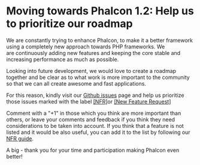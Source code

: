 <!--
slug: moving-towards-phalcon-1-2-help-us-to-prioritize
date: Wed May 08 2013 21:06:00 GMT-0400 (EDT)
tags: php, phalcon
title: Moving towards Phalcon 1.2: Help us to prioritize our roadmap
id: 49976233142
link: http://blog.phalconphp.com/post/49976233142/moving-towards-phalcon-1-2-help-us-to-prioritize
raw: {"blog_name":"phalconphp","id":49976233142,"post_url":"http://blog.phalconphp.com/post/49976233142/moving-towards-phalcon-1-2-help-us-to-prioritize","slug":"moving-towards-phalcon-1-2-help-us-to-prioritize","type":"text","date":"2013-05-09 01:06:00 GMT","timestamp":1368061560,"state":"published","format":"html","reblog_key":"hNkblb4r","tags":["php","phalcon"],"short_url":"http://tmblr.co/Z6PumvkYqCos","highlighted":[],"note_count":2,"title":"Moving towards Phalcon 1.2: Help us to prioritize our roadmap","body":"<p>We are constantly trying to enhance Phalcon, to make it a better framework using a completely new approach towards PHP frameworks. We are continuously adding new features and keeping the core stable and increasing performance as much as possible.</p>\n<p>Looking into future development, we would love to create a roadmap together and be clear as to what work is more important to the community so that we can all create awesome and fast applications.</p>\n<p>For this reason, kindly visit our <a href=\"https://github.com/phalcon/cphalcon/issues?state=open\">Github issues</a> page and help us prioritize those issues marked with the label <a href=\"https://github.com/phalcon/cphalcon/issues?labels=New+Feature+Request&amp;page=1&amp;state=open\">[NFR] </a>or <a href=\"https://github.com/phalcon/cphalcon/issues?labels=New+Feature+Request&amp;page=1&amp;state=open\">[New Feature Request]</a></p>\n<p>Comment with a &ldquo;+1&rdquo; in those which you think are more important than others, or leave your comments and feedback if you think they need considerations to be taken into account. If you think that a feature is not listed and it would be also useful, you can add it to the list by following our <a href=\"https://github.com/phalcon/cphalcon/wiki/New-Feature-Request---NFR\">NFR guide</a>.</p>\n<p>A big - thank you for your time and participation making Phalcon even better!</p>","reblog":{"tree_html":"","comment":"<p>We are constantly trying to enhance Phalcon, to make it a better framework using a completely new approach towards PHP frameworks. We are&nbsp;continuously&nbsp;adding new features and keeping the core stable and increasing performance as much as possible.</p>\n<p>Looking into future development, we would love to create a roadmap together and be clear as to what work is more important to the community so that we can all create awesome and fast applications.</p>\n<p>For this reason, kindly visit our <a href=\"https://github.com/phalcon/cphalcon/issues?state=open\">Github issues</a> page and help us prioritize those issues marked with the label <a href=\"https://github.com/phalcon/cphalcon/issues?labels=New+Feature+Request&amp;page=1&amp;state=open\">[NFR] </a>or <a href=\"https://github.com/phalcon/cphalcon/issues?labels=New+Feature+Request&amp;page=1&amp;state=open\">[New Feature Request]</a></p>\n<p>Comment with a &ldquo;+1&rdquo; in those which you think are more important than others, or leave your comments and feedback if you think they need considerations to be taken into account. If you think that a feature is not listed and it would be also useful, you can add it to the list by following our <a href=\"https://github.com/phalcon/cphalcon/wiki/New-Feature-Request---NFR\">NFR guide</a>.</p>\n<p>A big - thank you for your time and participation making Phalcon even better!</p>"},"trail":[{"blog":{"name":"phalconphp","theme":{"header_full_width":1117,"header_full_height":426,"header_focus_width":758,"header_focus_height":426,"avatar_shape":"square","background_color":"#FAFAFA","body_font":"Helvetica Neue","header_bounds":"0,937,426,179","header_image":"http://static.tumblr.com/be2b0380984b972b47699d457f4c0ffb/ivjir8a/815nn0qo7/tumblr_static_28z87js742xwowwo0kco04ogs.jpg","header_image_focused":"http://static.tumblr.com/be2b0380984b972b47699d457f4c0ffb/ivjir8a/laHnn0qo9/tumblr_static_tumblr_static_28z87js742xwowwo0kco04ogs_focused_v3.jpg","header_image_scaled":"http://static.tumblr.com/be2b0380984b972b47699d457f4c0ffb/ivjir8a/815nn0qo7/tumblr_static_28z87js742xwowwo0kco04ogs_2048_v2.jpg","header_stretch":true,"link_color":"#529ECC","show_avatar":true,"show_description":true,"show_header_image":true,"show_title":true,"title_color":"#444444","title_font":"Gibson","title_font_weight":"bold"}},"post":{"id":"49976233142"},"content":"<p>We are constantly trying to enhance Phalcon, to make it a better framework using a completely new approach towards PHP frameworks. We are continuously adding new features and keeping the core stable and increasing performance as much as possible.</p>\n<p>Looking into future development, we would love to create a roadmap together and be clear as to what work is more important to the community so that we can all create awesome and fast applications.</p>\n<p>For this reason, kindly visit our <a href=\"https://github.com/phalcon/cphalcon/issues?state=open\">Github issues</a> page and help us prioritize those issues marked with the label <a href=\"https://github.com/phalcon/cphalcon/issues?labels=New+Feature+Request&page=1&state=open\">[NFR] </a>or <a href=\"https://github.com/phalcon/cphalcon/issues?labels=New+Feature+Request&page=1&state=open\">[New Feature Request]</a></p>\n<p>Comment with a "+1" in those which you think are more important than others, or leave your comments and feedback if you think they need considerations to be taken into account. If you think that a feature is not listed and it would be also useful, you can add it to the list by following our <a href=\"https://github.com/phalcon/cphalcon/wiki/New-Feature-Request---NFR\">NFR guide</a>.</p>\n<p>A big - thank you for your time and participation making Phalcon even better!</p>","content_raw":"<p>We are constantly trying to enhance Phalcon, to make it a better framework using a completely new approach towards PHP frameworks. We are&nbsp;continuously&nbsp;adding new features and keeping the core stable and increasing performance as much as possible.</p>\r\n<p>Looking into future development, we would love to create a roadmap together and be clear as to what work is more important to the community so that we can all create awesome and fast applications.</p>\r\n<p>For this reason, kindly visit our <a href=\"https://github.com/phalcon/cphalcon/issues?state=open\">Github issues</a> page and help us prioritize those issues marked with the label <a href=\"https://github.com/phalcon/cphalcon/issues?labels=New+Feature+Request&amp;page=1&amp;state=open\">[NFR] </a>or <a href=\"https://github.com/phalcon/cphalcon/issues?labels=New+Feature+Request&amp;page=1&amp;state=open\">[New Feature Request]</a></p>\r\n<p>Comment with a \"+1\" in those which you think are more important than others, or leave your comments and feedback if you think they need considerations to be taken into account. If you think that a feature is not listed and it would be also useful, you can add it to the list by following our <a href=\"https://github.com/phalcon/cphalcon/wiki/New-Feature-Request---NFR\">NFR guide</a>.</p>\r\n<p>A big - thank you for your time and participation making Phalcon even better!</p>","is_current_item":true,"is_root_item":true}]}
publish: 2013-05-08
-->


Moving towards Phalcon 1.2: Help us to prioritize our roadmap
=============================================================

We are constantly trying to enhance Phalcon, to make it a better
framework using a completely new approach towards PHP frameworks. We
are continuously adding new features and keeping the core stable and
increasing performance as much as possible.

Looking into future development, we would love to create a roadmap
together and be clear as to what work is more important to the community
so that we can all create awesome and fast applications.

For this reason, kindly visit our [Github
issues](https://github.com/phalcon/cphalcon/issues?state=open) page and
help us prioritize those issues marked with the label
[[NFR]](https://github.com/phalcon/cphalcon/issues?labels=New+Feature+Request&page=1&state=open)or
[[New Feature
Request]](https://github.com/phalcon/cphalcon/issues?labels=New+Feature+Request&page=1&state=open)

Comment with a "+1" in those which you think are more important than
others, or leave your comments and feedback if you think they need
considerations to be taken into account. If you think that a feature is
not listed and it would be also useful, you can add it to the list by
following our [NFR
guide](https://github.com/phalcon/cphalcon/wiki/New-Feature-Request---NFR).

A big - thank you for your time and participation making Phalcon even
better!

